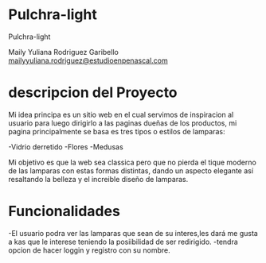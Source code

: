 # Pulchra-light
Pulchra-light

Maily Yuliana Rodriguez Garibello
mailyyuliana.rodriguez@estudioenpenascal.com

# descripcion del Proyecto

Mi idea principa es un sitio web en el cual servimos de inspiracion al usuario para luego dirigirlo a las paginas dueñas de los productos, mi pagina principalmente se basa es tres tipos o estilos de lamparas:

-Vidrio derretido 
-Flores
-Medusas

Mi objetivo es que la web sea classica pero que no pierda el tique moderno de las lamparas con estas formas distintas, dando un aspecto elegante así resaltando la belleza y el increible diseño de lamparas.


# Funcionalidades
-El usuario podra ver las lamparas que sean de su interes,les dará me gusta a kas que le interese teniendo la posiibilidad de ser redirigido.
-tendra opcion de hacer loggin y registro con su nombre.


